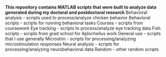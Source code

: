 **This repository contains MATLAB scripts that were built to analyze data**
**generated during my doctoral and postdoctoral research**
Behavioral analysis - scripts used to process/analyze chicken behavior
Behavioral scripts - scripts for running behavioral tasks
Courses - scripts from coursework
Eye tracking - scripts to process/analyze eye tracking data
Fish scripts - scripts from grad school for Aplocheilus work
General use - scripts that I use generally
Microstim - scripts for processing/analyzing microstimulation responses
Neural analysis - scripts for processing/analyzing neurobehavioral data
Random - other random scripts